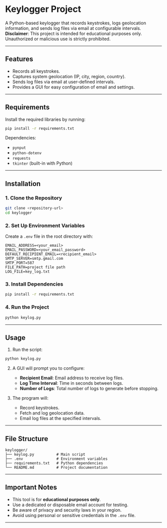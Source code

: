 # Keylogger Project

A Python-based keylogger that records keystrokes, logs geolocation information, and sends log files via email at configurable intervals.  
**Disclaimer**: This project is intended for educational purposes only. Unauthorized or malicious use is strictly prohibited.

---

## Features

- Records all keystrokes.
- Captures system geolocation (IP, city, region, country).
- Sends log files via email at user-defined intervals.
- Provides a GUI for easy configuration of email and settings.

---

## Requirements

Install the required libraries by running:
```bash
pip install -r requirements.txt
```

Dependencies:
- `pynput`
- `python-dotenv`
- `requests`
- `tkinter` (built-in with Python)

---

## Installation

### 1. Clone the Repository
```bash
git clone <repository-url>
cd keylogger
```

### 2. Set Up Environment Variables
Create a `.env` file in the root directory with:
```plaintext
EMAIL_ADDRESS=<your_email>
EMAIL_PASSWORD=<your_email_password>
DEFAULT_RECIPIENT_EMAIL=<recipient_email>
SMTP_SERVER=smtp.gmail.com
SMTP_PORT=587
FILE_PATH=project file path
LOG_FILE=key_log.txt
```

### 3. Install Dependencies
```bash
pip install -r requirements.txt
```

### 4. Run the Project
```bash
python keylog.py
```

---

## Usage

1. Run the script:
```bash
python keylog.py
```

2. A GUI will prompt you to configure:
   - **Recipient Email**: Email address to receive log files.
   - **Log Time Interval**: Time in seconds between logs.
   - **Number of Logs**: Total number of logs to generate before stopping.

3. The program will:
   - Record keystrokes.
   - Fetch and log geolocation data.
   - Email log files at the specified intervals.

---

## File Structure

```plaintext
keylogger/
├── keylog.py          # Main script
├── .env               # Environment variables
├── requirements.txt   # Python dependencies
└── README.md          # Project documentation
```

---

## Important Notes

- This tool is for **educational purposes only**.
- Use a dedicated or disposable email account for testing.
- Be aware of privacy and security laws in your region.
- Avoid using personal or sensitive credentials in the `.env` file.

---
